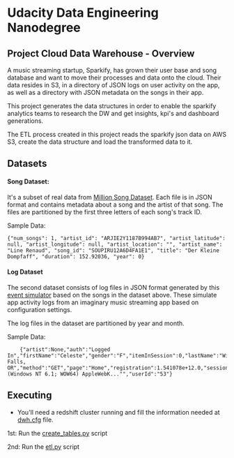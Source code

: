 # Udacity Data Engineering Nanodegree
## Project Cloud Data Warehouse - Overview

A music streaming startup, Sparkify, has grown their user base and song database and want to move their processes and data onto the cloud. Their data resides in S3, in a directory of JSON logs on user activity on the app, as well as a directory with JSON metadata on the songs in their app.

This project generates the data structures in order to enable the sparkify analytics teams to research the DW and get insights, kpi's and dashboard generations.

The ETL process created in this project reads the sparkify json data on AWS S3, create the data structure and load the transformed data to it.

## Datasets
#### Song Dataset: 
It's a subset of real data from [Million Song Dataset](https://labrosa.ee.columbia.edu/millionsong/). Each file is in JSON format and contains metadata about a song and the artist of that song. The files are partitioned by the first three letters of each song's track ID.

Sample Data:
```
{"num_songs": 1, "artist_id": "ARJIE2Y1187B994AB7", "artist_latitude": null, "artist_longitude": null, "artist_location": "", "artist_name": "Line Renaud", "song_id": "SOUPIRU12A6D4FA1E1", "title": "Der Kleine Dompfaff", "duration": 152.92036, "year": 0}
```

#### Log Dataset
The second dataset consists of log files in JSON format generated by this  [event simulator](https://github.com/Interana/eventsim)  based on the songs in the dataset above. These simulate app activity logs from an imaginary music streaming app based on configuration settings.

The log files in the dataset are partitioned by year and month.

Sample Data: 
```
    {"artist":None,"auth":"Logged In","firstName":"Celeste","gender":"F","itemInSession":0,"lastName":"Williams","length":NaN,"level":"free","location":"Klamath Falls, OR","method":"GET","page":"Home","registration":1.541078e+12.0,"sessionId":438,"song":None,"status":200,"ts":1541990217796,"userAgent":"\"Mozilla\/5.0 (Windows NT 6.1; WOW64) AppleWebK..."","userId":"53"}
```

## Executing
* You'll need a redshift cluster running and fill the information needed at [dwh.cfg](https://github.com/ErichDs/AWS_sparkify_etl_training/blob/main/dwh.cfg) file.

1st: Run the [create_tables.py](https://github.com/ErichDs/AWS_sparkify_etl_training/blob/main/create_tables.py) script

2nd: Run the [etl.py](https://github.com/ErichDs/AWS_sparkify_etl_training/blob/main/etl.py) script

